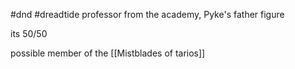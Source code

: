 #dnd #dreadtide 
professor from the academy, Pyke's father figure 

its 50/50

possible member of the [[Mistblades of tarios]]
